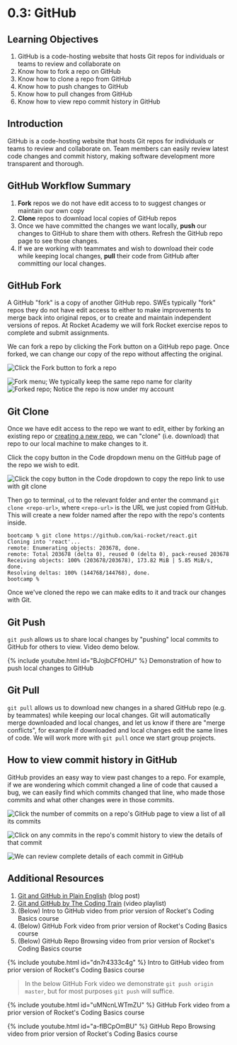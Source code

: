 # 0.3: GitHub

## Learning Objectives

1. GitHub is a code-hosting website that hosts Git repos for individuals or teams to review and collaborate on
2. Know how to fork a repo on GitHub
3. Know how to clone a repo from GitHub
4. Know how to push changes to GitHub
5. Know how to pull changes from GitHub
6. Know how to view repo commit history in GitHub

## Introduction

GitHub is a code-hosting website that hosts Git repos for individuals or teams to review and collaborate on. Team members can easily review latest code changes and commit history, making software development more transparent and thorough.

## GitHub Workflow Summary

1. **Fork** repos we do not have edit access to to suggest changes or maintain our own copy
2. **Clone** repos to download local copies of GitHub repos
3. Once we have committed the changes we want locally, **push** our changes to GitHub to share them with others. Refresh the GitHub repo page to see those changes.
4. If we are working with teammates and wish to download their code while keeping local changes, **pull** their code from GitHub after committing our local changes.

## GitHub Fork

A GitHub "fork" is a copy of another GitHub repo. SWEs typically "fork" repos they do not have edit access to either to make improvements to merge back into original repos, or to create and maintain independent versions of repos. At Rocket Academy we will fork Rocket exercise repos to complete and submit assignments.

We can fork a repo by clicking the Fork button on a GitHub repo page. Once forked, we can change our copy of the repo without affecting the original.

![Click the Fork button to fork a repo](<../../.gitbook/assets/0.3 - GitHub - 1) Fork.png>)

![Fork menu; We typically keep the same repo name for clarity](<../../.gitbook/assets/0.3 - GitHub - Fork - 2) Fork menu.png>) ![Forked repo; Notice the repo is now under my account](<../../.gitbook/assets/0.3 - GitHub - Fork - 3) Forked repo.png>)

## Git Clone

Once we have edit access to the repo we want to edit, either by forking an existing repo or <a href="https://docs.github.com/en/get-started/quickstart/create-a-repo" target="_blank">creating a new repo</a>, we can "clone" (i.e. download) that repo to our local machine to make changes to it.

Click the copy button in the Code dropdown menu on the GitHub page of the repo we wish to edit.

![Click the copy button in the Code dropdown to copy the repo link to use with git clone](<../../.gitbook/assets/0.3 - GitHub - Clone.png>)

Then go to terminal, `cd` to the relevant folder and enter the command `git clone <repo-url>`, where `<repo-url>` is the URL we just copied from GitHub. This will create a new folder named after the repo with the repo's contents inside.

```
bootcamp % git clone https://github.com/kai-rocket/react.git
Cloning into 'react'...
remote: Enumerating objects: 203678, done.
remote: Total 203678 (delta 0), reused 0 (delta 0), pack-reused 203678
Receiving objects: 100% (203678/203678), 173.82 MiB | 5.85 MiB/s, done.
Resolving deltas: 100% (144768/144768), done.
bootcamp %
```

Once we've cloned the repo we can make edits to it and track our changes with Git.

## Git Push

`git push` allows us to share local changes by "pushing" local commits to GitHub for others to view. Video demo below.

{% include youtube.html id="BJojbCFfOHU" %}
Demonstration of how to push local changes to GitHub

## Git Pull

`git pull` allows us to download new changes in a shared GitHub repo (e.g. by teammates) while keeping our local changes. Git will automatically merge downloaded and local changes, and let us know if there are "merge conflicts", for example if downloaded and local changes edit the same lines of code. We will work more with `git pull` once we start group projects.

## How to view commit history in GitHub

GitHub provides an easy way to view past changes to a repo. For example, if we are wondering which commit changed a line of code that caused a bug, we can easily find which commits changed that line, who made those commits and what other changes were in those commits.

![Click the number of commits on a repo's GitHub page to view a list of all its commits](<../../.gitbook/assets/0.3 - GitHub - 1) View Commits.png>)

![Click on any commits in the repo's commit history to view the details of that commit](<../../.gitbook/assets/0.3 - GitHub - 2) Commit List.png>)

![We can review complete details of each commit in GitHub](<../../.gitbook/assets/0.3 - GitHub - 3) Commit Contents.png>)

## Additional Resources

1. <a href="https://blog.red-badger.com/2016/11/29/gitgithub-in-plain-english" target="_blank">Git and GitHub in Plain English</a> (blog post)
2. <a href="https://youtube.com/playlist?list=PLRqwX-V7Uu6ZF9C0YMKuns9sLDzK6zoiV" target="_blank">Git and GitHub by The Coding Train</a> (video playlist)
3. (Below) Intro to GitHub video from prior version of Rocket's Coding Basics course
4. (Below) GitHub Fork video from prior version of Rocket's Coding Basics course
5. (Below) GitHub Repo Browsing video from prior version of Rocket's Coding Basics course

{% include youtube.html id="dn7r4333c4g" %}
Intro to GitHub video from prior version of Rocket's Coding Basics course


> In the below GitHub Fork video we demonstrate `git push origin master`, but for most purposes `git push` will suffice.

{% include youtube.html id="uMNcnLWTmZU" %}
GitHub Fork video from a prior version of Rocket's Coding Basics course

{% include youtube.html id="a-flBCpOmBU" %}
GitHub Repo Browsing video from prior version of Rocket's Coding Basics course
